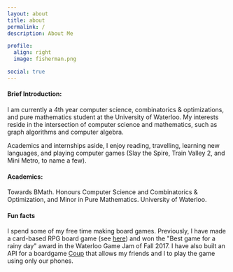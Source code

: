 ```yaml
---
layout: about
title: about
permalink: /
description: About Me

profile:
  align: right
  image: fisherman.png

social: true
---
```

#### Brief Introduction:
I am currently a 4th year computer science, combinatorics & optimizations, and pure mathematics student at the University of Waterloo. My interests reside in the intersection of computer science and mathematics, such as graph algorithms and computer algebra.

Academics and internships aside, I enjoy reading, travelling, learning new languages, and playing computer games (Slay the Spire, Train Valley 2, and Mini Metro, to name a few). 

#### Academics:
Towards BMath. Honours Computer Science and Combinatorics & Optimization, and Minor in Pure Mathematics. University of Waterloo.

#### Fun facts
I spend some of my free time making board games. Previously, I have made a card-based RPG board game (see [here](https://github.com/lazypanda10117/Alien-Relocation)) and won the "Best game for a rainy day" award in the Waterloo Game Jam of Fall 2017. I have also built an API for a boardgame <a href="https://github.com/lazypanda10117/koup-api">Coup</a> that allows my friends and I to play the game using only our phones.


